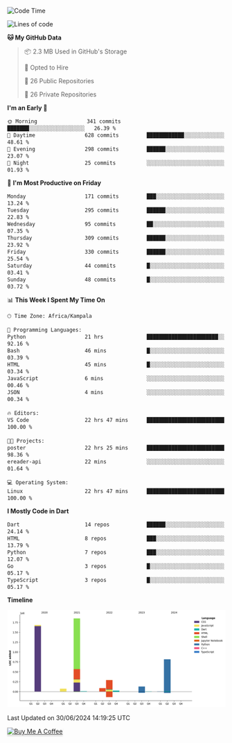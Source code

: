 <!--START_SECTION:waka-->
![Code Time](http://img.shields.io/badge/Code%20Time-710%20hrs%2048%20mins-blue)

![Lines of code](https://img.shields.io/badge/From%20Hello%20World%20I%27ve%20Written-5.0%20million%20lines%20of%20code-blue)

**🐱 My GitHub Data** 

> 📦 2.3 MB Used in GitHub's Storage 
 > 
> 💼 Opted to Hire
 > 
> 📜 26 Public Repositories 
 > 
> 🔑 26 Private Repositories 
 > 
**I'm an Early 🐤** 

```text
🌞 Morning                341 commits         ███████░░░░░░░░░░░░░░░░░░   26.39 % 
🌆 Daytime                628 commits         ████████████░░░░░░░░░░░░░   48.61 % 
🌃 Evening                298 commits         ██████░░░░░░░░░░░░░░░░░░░   23.07 % 
🌙 Night                  25 commits          ░░░░░░░░░░░░░░░░░░░░░░░░░   01.93 % 
```
📅 **I'm Most Productive on Friday** 

```text
Monday                   171 commits         ███░░░░░░░░░░░░░░░░░░░░░░   13.24 % 
Tuesday                  295 commits         ██████░░░░░░░░░░░░░░░░░░░   22.83 % 
Wednesday                95 commits          ██░░░░░░░░░░░░░░░░░░░░░░░   07.35 % 
Thursday                 309 commits         ██████░░░░░░░░░░░░░░░░░░░   23.92 % 
Friday                   330 commits         ██████░░░░░░░░░░░░░░░░░░░   25.54 % 
Saturday                 44 commits          █░░░░░░░░░░░░░░░░░░░░░░░░   03.41 % 
Sunday                   48 commits          █░░░░░░░░░░░░░░░░░░░░░░░░   03.72 % 
```


📊 **This Week I Spent My Time On** 

```text
🕑︎ Time Zone: Africa/Kampala

💬 Programming Languages: 
Python                   21 hrs              ███████████████████████░░   92.16 % 
Bash                     46 mins             █░░░░░░░░░░░░░░░░░░░░░░░░   03.39 % 
HTML                     45 mins             █░░░░░░░░░░░░░░░░░░░░░░░░   03.34 % 
JavaScript               6 mins              ░░░░░░░░░░░░░░░░░░░░░░░░░   00.46 % 
JSON                     4 mins              ░░░░░░░░░░░░░░░░░░░░░░░░░   00.34 % 

🔥 Editors: 
VS Code                  22 hrs 47 mins      █████████████████████████   100.00 % 

🐱‍💻 Projects: 
poster                   22 hrs 25 mins      █████████████████████████   98.36 % 
ereader-api              22 mins             ░░░░░░░░░░░░░░░░░░░░░░░░░   01.64 % 

💻 Operating System: 
Linux                    22 hrs 47 mins      █████████████████████████   100.00 % 
```

**I Mostly Code in Dart** 

```text
Dart                     14 repos            ██████░░░░░░░░░░░░░░░░░░░   24.14 % 
HTML                     8 repos             ███░░░░░░░░░░░░░░░░░░░░░░   13.79 % 
Python                   7 repos             ███░░░░░░░░░░░░░░░░░░░░░░   12.07 % 
Go                       3 repos             █░░░░░░░░░░░░░░░░░░░░░░░░   05.17 % 
TypeScript               3 repos             █░░░░░░░░░░░░░░░░░░░░░░░░   05.17 % 
```



**Timeline**

![Lines of Code chart](https://raw.githubusercontent.com/drexhacker/drexhacker/main/assets/bar_graph.png)


 Last Updated on 30/06/2024 14:19:25 UTC
<!--END_SECTION:waka-->

<a href="https://www.buymeacoffee.com/drexsoftorg" target="_blank"><img src="https://www.buymeacoffee.com/assets/img/custom_images/orange_img.png" alt="Buy Me A Coffee" style="height: 41px !important;width: 174px !important;box-shadow: 0px 3px 2px 0px rgba(190, 190, 190, 0.5) !important;-webkit-box-shadow: 0px 3px 2px 0px rgba(190, 190, 190, 0.5) !important;" ></a>


<!---
drexhacker/drexhacker is a ✨ special ✨ repository because its `README.md` (this file) appears on your GitHub profile.
You can click the Preview link to take a look at your changes.
--->
